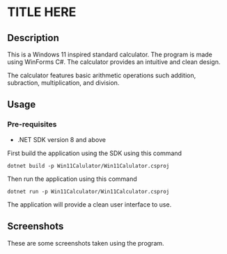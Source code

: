﻿# TITLE HERE

## Description
This is a Windows 11 inspired standard calculator.
The program is made using WinForms C#.
The calculator provides an intuitive and clean design.

The calculator features basic arithmetic operations such 
addition, subraction, multiplication, and division.
## Usage
### Pre-requisites
- .NET SDK version 8 and above

First build the application using the SDK using this command
```shell
dotnet build -p Win11Calulator/Win11Calulator.csproj
```
Then run the application using this command
```shell
dotnet run -p Win11Calculator/Win11Calculator.csproj
```

The application will provide a clean user interface to use.

## Screenshots
These are some screenshots taken using the program.
